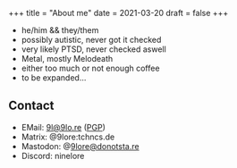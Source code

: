 +++
title = "About me"
date = 2021-03-20
draft = false
+++

- he/him && they/them
- possibly autistic, never got it checked
- very likely PTSD, never checked aswell
- Metal, mostly Melodeath
- either too much or not enough coffee
- to be expanded...

## Contact

- EMail: 9l@9lo.re ([PGP](https://github.com/ninelore.gpg))
- Matrix: @9lore:tchncs.de
- Mastodon: @9lore@donotsta.re
- Discord: ninelore
